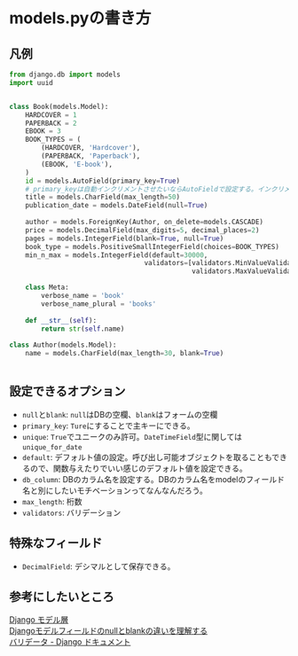 # models.pyの書き方

## 凡例

```python
from django.db import models
import uuid


class Book(models.Model):
    HARDCOVER = 1
    PAPERBACK = 2
    EBOOK = 3
    BOOK_TYPES = (
        (HARDCOVER, 'Hardcover'),
        (PAPERBACK, 'Paperback'),
        (EBOOK, 'E-book'),
    )
    id = models.AutoField(primary_key=True)
    # primary_keyは自動インクリメントさせたいならAutoFieldで設定する。インクリメントの法則を自由にしたい場合はdefautに関数与えるとかする。
    title = models.CharField(max_length=50)
    publication_date = models.DateField(null=True)
    
    author = models.ForeignKey(Author, on_delete=models.CASCADE)
    price = models.DecimalField(max_digits=5, decimal_places=2)
    pages = models.IntegerField(blank=True, null=True)
    book_type = models.PositiveSmallIntegerField(choices=BOOK_TYPES)
    min_n_max = models.IntegerField(default=30000,
                                  validators=[validators.MinValueValidator(10000),
                                              validators.MaxValueValidator(100000)])

    class Meta:
        verbose_name = 'book'
        verbose_name_plural = 'books'
        
    def __str__(self):
        return str(self.name)
        
class Author(models.Model):
    name = models.CharField(max_length=30, blank=True)
        
```

## 設定できるオプション
- ``null``と``blank``: ``null``はDBの空欄、``blank``はフォームの空欄
- ``primary_key``: ``Ture``にすることで主キーにできる。
- ``unique``: ``True``でユニークのみ許可。``DateTimeField``型に関しては``unique_for_date``
- ``default``: デフォルト値の設定。呼び出し可能オブジェクトを取ることもできるので、関数与えたりでいい感じのデフォルト値を設定できる。
- ``db_column``: DBのカラム名を設定する。DBのカラム名をmodelのフィールド名と別にしたいモチベーションってなんなんだろう。
- ``max_length``: 桁数
- ``validators``: バリデーション

## 特殊なフィールド
- ``DecimalField``: デシマルとして保存できる。

## 参考にしたいところ
[Django モデル層](https://qiita.com/sandream/items/494887598bacfc2b244c)  
[Djangoモデルフィールドのnullとblankの違いを理解する](https://djangobrothers.com/blogs/django_null_blank/)   
[バリデータ - Django ドキュメント](https://docs.djangoproject.com/ja/2.2/ref/validators/)   
